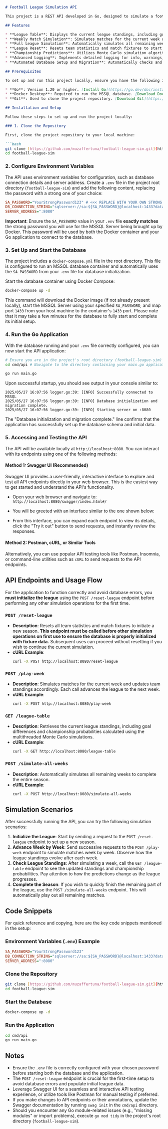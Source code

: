 ````markdown
# Football League Simulation API

This project is a REST API developed in Go, designed to simulate a football league and predict team championship probabilities using advanced algorithms and concurrent processing.

## Features

* **League Table**: Displays the current league standings, including goal differences and championship probability predictions.
* **Weekly Match Simulation**: Simulates matches for the current week and updates team standings accordingly.
* **Full League Simulation**: Automatically simulates all remaining weeks to complete the season.
* **League Reset**: Resets team statistics and match fixtures to start a new season.
* **Championship Predictions**: Utilizes Monte Carlo simulation algorithms, executed concurrently using Go's goroutines for multithreaded performance, to calculate championship probabilities based on remaining matches.
* **Advanced Logging**: Implements detailed logging for info, warnings, and errors to streamline development and debugging. Log output is directed to both the console and an `app.log` file in the project root.
* **Automated Database Setup and Migration**: Automatically checks and creates the required database schema and tables on application startup. Additionally, initial fixture data is automatically populated into the database as needed.

## Prerequisites

To set up and run this project locally, ensure you have the following installed:

* **Go**: Version 1.20 or higher. [Install Go](https://go.dev/doc/install)
* **Docker Desktop**: Required to run the MSSQL database. [Download Docker Desktop](https://www.docker.com/products/docker-desktop/)
* **Git**: Used to clone the project repository. [Download Git](https://git-scm.com/downloads)

## Installation and Setup

Follow these steps to set up and run the project locally:

### 1. Clone the Repository

First, clone the project repository to your local machine:

```bash
git clone [https://github.com/muzaffertuna/football-league-sim.git](https://github.com/muzaffertuna/football-league-sim.git)
cd football-league-sim
````

### 2\. Configure Environment Variables

The API uses environment variables for configuration, such as database connection details and server address. Create a `.env` file in the project root directory (`football-league-sim`) and add the following content, replacing the password with a strong one of your choice:

```ini
SA_PASSWORD="YourStrongPassword123" # <<< REPLACE WITH YOUR OWN STRONG PASSWORD!
DB_CONNECTION_STRING="sqlserver://sa:${SA_PASSWORD}@localhost:1433?database=FootballLeagueSim&TrustServerCertificate=true"
SERVER_ADDRESS=":8080"
```

**Important**: Ensure the `SA_PASSWORD` value in your `.env` file **exactly matches** the strong password you will use for the MSSQL Server being brought up by Docker. This password will be used by both the Docker container and your Go application to connect to the database.

### 3\. Set Up and Start the Database

The project includes a `docker-compose.yml` file in the root directory. This file is configured to run an MSSQL database container and automatically uses the `SA_PASSWORD` from your `.env` file for database initialization.

Start the database container using Docker Compose:

```bash
docker-compose up -d
```

This command will download the Docker image (if not already present locally), start the MSSQL Server using your specified `SA_PASSWORD`, and map port `1433` from your host machine to the container's `1433` port. Please note that it may take a few minutes for the database to fully start and complete its initial setup.

### 4\. Run the Go Application

With the database running and your `.env` file correctly configured, you can now start the API application:

```bash
# Ensure you are in the project's root directory (football-league-sim)
cd cmd/api # Navigate to the directory containing your main.go application file

go run main.go
```

Upon successful startup, you should see output in your console similar to:

```
2025/05/27 16:07:56 logger.go:39: [INFO] Successfully connected to MSSQL
2025/05/27 16:07:56 logger.go:39: [INFO] Database initialization and migration complete.
2025/05/27 16:07:56 logger.go:39: [INFO] Starting server on :8080
```

The "Database initialization and migration complete." line confirms that the application has successfully set up the database schema and initial data.

### 5\. Accessing and Testing the API

The API will be available locally at `http://localhost:8080`. You can interact with its endpoints using one of the following methods:

#### Method 1: Swagger UI (Recommended)

Swagger UI provides a user-friendly, interactive interface to explore and test all API endpoints directly in your web browser. This is the easiest way to get started and understand the API's functionality.

  * Open your web browser and navigate to: `http://localhost:8080/swagger/index.html#/`

  * You will be greeted with an interface similar to the one shown below:

  * From this interface, you can expand each endpoint to view its details, click the "Try it out" button to send requests, and instantly review the responses.

#### Method 2: Postman, cURL, or Similar Tools

Alternatively, you can use popular API testing tools like Postman, Insomnia, or command-line utilities such as `cURL` to send requests to the API endpoints.

## API Endpoints and Usage Flow

For the application to function correctly and avoid database errors, you **must initialize the league** using the `POST /reset-league` endpoint before performing any other simulation operations for the first time.

### `POST /reset-league`

  * **Description**: Resets all team statistics and match fixtures to initiate a new season. **This endpoint must be called before other simulation operations on first use to ensure the database is properly initialized with fixture data.** Subsequent uses can proceed without resetting if you wish to continue the current simulation.
  * **cURL Example**:
    ```bash
    curl -X POST http://localhost:8080/reset-league
    ```

### `POST /play-week`

  * **Description**: Simulates matches for the current week and updates team standings accordingly. Each call advances the league to the next week.
  * **cURL Example**:
    ```bash
    curl -X POST http://localhost:8080/play-week
    ```

### `GET /league-table`

  * **Description**: Retrieves the current league standings, including goal differences and championship probabilities calculated using the multithreaded Monte Carlo simulations.
  * **cURL Example**:
    ```bash
    curl -X GET http://localhost:8080/league-table
    ```

### `POST /simulate-all-weeks`

  * **Description**: Automatically simulates all remaining weeks to complete the entire season.
  * **cURL Example**:
    ```bash
    curl -X POST http://localhost:8080/simulate-all-weeks
    ```

## Simulation Scenarios

After successfully running the API, you can try the following simulation scenarios:

1.  **Initialize the League**: Start by sending a request to the `POST /reset-league` endpoint to set up a new season.
2.  **Advance Week by Week**: Send successive requests to the `POST /play-week` endpoint to simulate matches week by week. Observe how the league standings evolve after each week.
3.  **Check League Standings**: After simulating a week, call the `GET /league-table` endpoint to see the updated standings and championship probabilities. Pay attention to how the predictions change as the league progresses.
4.  **Complete the Season**: If you wish to quickly finish the remaining part of the league, use the `POST /simulate-all-weeks` endpoint. This will automatically play out all remaining matches.

## Code Snippets

For quick reference and copying, here are the key code snippets mentioned in the setup:

### Environment Variables (`.env`) Example

```ini
SA_PASSWORD="YourStrongPassword123"
DB_CONNECTION_STRING="sqlserver://sa:${SA_PASSWORD}@localhost:1433?database=FootballLeagueSim&TrustServerCertificate=true"
SERVER_ADDRESS=":8080"
```

### Clone the Repository

```bash
git clone [https://github.com/muzaffertuna/football-league-sim.git](https://github.com/muzaffertuna/football-league-sim.git)
cd football-league-sim
```

### Start the Database

```bash
docker-compose up -d
```

### Run the Application

```bash
cd cmd/api
go run main.go
```

## Notes

  * Ensure the `.env` file is correctly configured with your chosen password before starting both the database and the application.
  * The `POST /reset-league` endpoint is crucial for the first-time setup to avoid database errors and populate initial league data.
  * Leverage Swagger UI for a seamless and interactive API testing experience, or utilize tools like Postman for manual testing if preferred.
  * If you make changes to API endpoints or their annotations, update the Swagger documentation by running `swag init` in the `cmd/api` directory.
  * Should you encounter any Go module-related issues (e.g., "missing modules" or import problems), execute `go mod tidy` in the project's root directory (`football-league-sim`).

<!-- end list -->

```
```